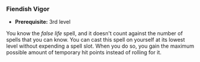### Fiendish Vigor
- **Prerequisite:** 3rd level

You know the *false life* spell, and it doesn't count against the number of spells that you can know.
You can cast this spell on yourself at its lowest level without expending a spell slot.
When you do so, you gain the maximum possible amount of temporary hit points instead of rolling for it.
